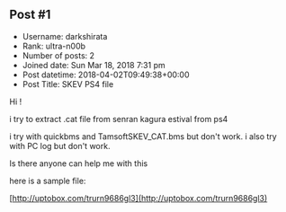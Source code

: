 ## Post #1
- Username: darkshirata
- Rank: ultra-n00b
- Number of posts: 2
- Joined date: Sun Mar 18, 2018 7:31 pm
- Post datetime: 2018-04-02T09:49:38+00:00
- Post Title: SKEV PS4 file

Hi !

i try to extract .cat file from senran kagura estival from ps4

i try with quickbms and TamsoftSKEV_CAT.bms but don't work.
i also try with PC log but don't work.

Is there anyone can help me with this 

here is a sample file:

[http://uptobox.com/trurn9686gl3](http://uptobox.com/trurn9686gl3)
